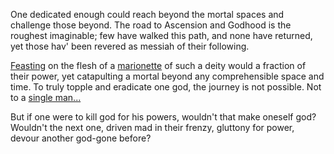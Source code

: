 ---
---

One dedicated enough could reach beyond the mortal spaces and challenge those beyond. 
The road to Ascension and Godhood is the roughest imaginable; few have walked this path, and none have returned, yet those hav' been revered as messiah of their following.

[Feasting](Theophagy.md) on the flesh of a [marionette](Corse.md) of such a deity would a fraction of their power, yet catapulting a mortal beyond any comprehensible space and time. 
To truly topple and eradicate one god, the journey is not possible. Not to a [single man...](Horde%20of%20Many) 

But if one were to kill god for his powers, wouldn't that make oneself god?
Wouldn't the next one, driven mad in their frenzy, gluttony for power, devour another god-gone before?
